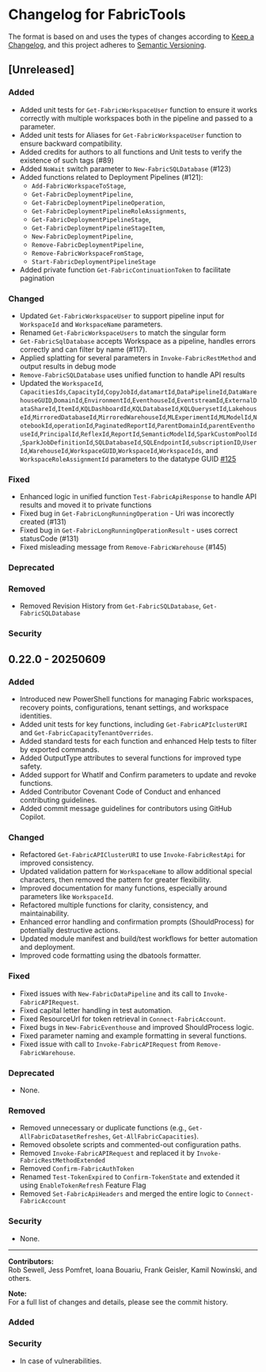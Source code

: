 # Changelog for FabricTools

The format is based on and uses the types of changes according to [Keep a Changelog](https://keepachangelog.com/en/1.0.0/),
and this project adheres to [Semantic Versioning](https://semver.org/spec/v2.0.0.html).

## [Unreleased]

### Added

- Added unit tests for `Get-FabricWorkspaceUser` function to ensure it works correctly with multiple workspaces both in the pipeline and passed to a parameter.
- Added unit tests for Aliases for `Get-FabricWorkspaceUser` function to ensure backward compatibility.
- Added credits for authors to all functions and Unit tests to verify the existence of such tags (#89)
- Added `NoWait` switch parameter to `New-FabricSQLDatabase` (#123)
- Added functions related to Deployment Pipelines (#121):  
  - `Add-FabricWorkspaceToStage`,  
  - `Get-FabricDeploymentPipeline`,  
  - `Get-FabricDeploymentPipelineOperation`,  
  - `Get-FabricDeploymentPipelineRoleAssignments`,  
  - `Get-FabricDeploymentPipelineStage`,  
  - `Get-FabricDeploymentPipelineStageItem`,  
  - `New-FabricDeploymentPipeline`,  
  - `Remove-FabricDeploymentPipeline`,  
  - `Remove-FabricWorkspaceFromStage`,  
  - `Start-FabricDeploymentPipelineStage`
- Added private function `Get-FabricContinuationToken` to facilitate pagination

### Changed

- Updated `Get-FabricWorkspaceUser` to support pipeline input for `WorkspaceId` and `WorkspaceName` parameters.
- Renamed `Get-FabricWorkspaceUsers` to match the singular form
- `Get-FabricSqlDatabase` accepts Workspace as a pipeline, handles errors correctly and can filter by name (#117).
- Applied splatting for several parameters in `Invoke-FabricRestMethod` and output results in debug mode
- `Remove-FabricSQLDatabase` uses unified function to handle API results
- Updated the `WorkspaceId`, `CapacitiesIds`,`CapacityId`,`CopyJobId`,`datamartId`,`DataPipelineId`,`DataWarehouseGUID`,`DomainId`,`EnvironmentId`,`EventhouseId`,`EventstreamId`,`ExternalDataShareId`,`ItemId`,`KQLDashboardId`,`KQLDatabaseId`,`KQLQuerysetId`,`LakehouseId`,`MirroredDatabaseId`,`MirroredWarehouseId`,`MLExperimentId`,`MLModelId`,`NotebookId`,`operationId`,`PaginatedReportId`,`ParentDomainId`,`parentEventhouseId`,`PrincipalId`,`ReflexId`,`ReportId`,`SemanticModelId`,`SparkCustomPoolId`,`SparkJobDefinitionId`,`SQLDatabaseId`,`SQLEndpointId`,`subscriptionID`,`UserId`,`WarehouseId`,`WorkspaceGUID`,`WorkspaceId`,`WorkspaceIds`, and `WorkspaceRoleAssignmentId` parameters to the datatype GUID [#125](https://github.com/dataplat/FabricTools/issues/125)

### Fixed

- Enhanced logic in unified function `Test-FabricApiResponse` to handle API results and moved it to private functions
- Fixed bug in `Get-FabricLongRunningOperation` - Uri was incorectly created (#131)
- Fixed bug in `Get-FabricLongRunningOperationResult` - uses correct statusCode (#131)
- Fixed misleading message from `Remove-FabricWarehouse` (#145)

### Deprecated

### Removed

- Removed Revision History from `Get-FabricSQLDatabase`, `Get-FabricSQLDatabase`

### Security

## 0.22.0 - 20250609

### Added

- Introduced new PowerShell functions for managing Fabric workspaces, recovery points, configurations, tenant settings, and workspace identities.
- Added unit tests for key functions, including `Get-FabricAPIclusterURI` and `Get-FabricCapacityTenantOverrides`.
- Added standard tests for each function and enhanced Help tests to filter by exported commands.
- Added OutputType attributes to several functions for improved type safety.
- Added support for WhatIf and Confirm parameters to update and revoke functions.
- Added Contributor Covenant Code of Conduct and enhanced contributing guidelines.
- Added commit message guidelines for contributors using GitHub Copilot.

### Changed

- Refactored `Get-FabricAPIClusterURI` to use `Invoke-FabricRestApi` for improved consistency.
- Updated validation pattern for `WorkspaceName` to allow additional special characters, then removed the pattern for greater flexibility.
- Improved documentation for many functions, especially around parameters like `WorkspaceId`.
- Refactored multiple functions for clarity, consistency, and maintainability.
- Enhanced error handling and confirmation prompts (ShouldProcess) for potentially destructive actions.
- Updated module manifest and build/test workflows for better automation and deployment.
- Improved code formatting using the dbatools formatter.

### Fixed

- Fixed issues with `New-FabricDataPipeline` and its call to `Invoke-FabricAPIRequest`.
- Fixed capital letter handling in test automation.
- Fixed ResourceUrl for token retrieval in `Connect-FabricAccount`.
- Fixed bugs in `New-FabricEventhouse` and improved ShouldProcess logic.
- Fixed parameter naming and example formatting in several functions.
- Fixed issue with call to `Invoke-FabricAPIRequest` from `Remove-FabricWarehouse`.

### Deprecated

- None.

### Removed

- Removed unnecessary or duplicate functions (e.g., `Get-AllFabricDatasetRefreshes`, `Get-AllFabricCapacities`).
- Removed obsolete scripts and commented-out configuration paths.
- Removed `Invoke-FabricAPIRequest` and replaced it by `Invoke-FabricRestMethodExtended`
- Removed `Confirm-FabricAuthToken` 
- Renamed `Test-TokenExpired` to `Confirm-TokenState` and extended it using `EnableTokenRefresh` Feature Flag
- Removed `Set-FabricApiHeaders` and merged the entire logic to `Connect-FabricAccount`

### Security

- None.

---

**Contributors:**  
Rob Sewell, Jess Pomfret, Ioana Bouariu, Frank Geisler, Kamil Nowinski, and others.

**Note:**  
For a full list of changes and details, please see the commit history.

### Added

### Security

- In case of vulnerabilities.
